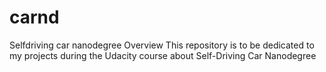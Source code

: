 # carnd
Selfdriving car nanodegree
Overview
This repository is to be dedicated to my projects during the Udacity course about Self-Driving Car Nanodegree
